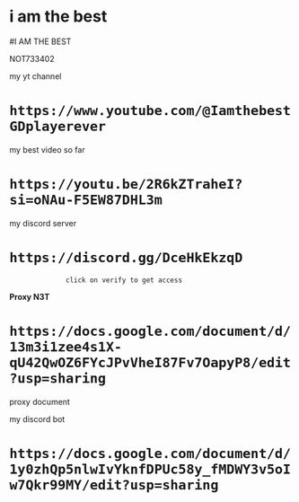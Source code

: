 # i am the best

#I AM THE BEST

NOT733402


my yt channel
# ```https://www.youtube.com/@IamthebestGDplayerever```

my best video so far
# ```https://youtu.be/2R6kZTraheI?si=oNAu-F5EW87DHL3m```

my discord server 
# ```https://discord.gg/DceHkEkzqD```
                 
                  click on verify to get access 


**Proxy N3T** 
# ```https://docs.google.com/document/d/13m3i1zee4s1X-qU42QwOZ6FYcJPvVheI87Fv7OapyP8/edit?usp=sharing```
proxy document 


my discord bot
# ```https://docs.google.com/document/d/1y0zhQp5nlwIvYknfDPUc58y_fMDWY3v5oIw7Qkr99MY/edit?usp=sharing```


